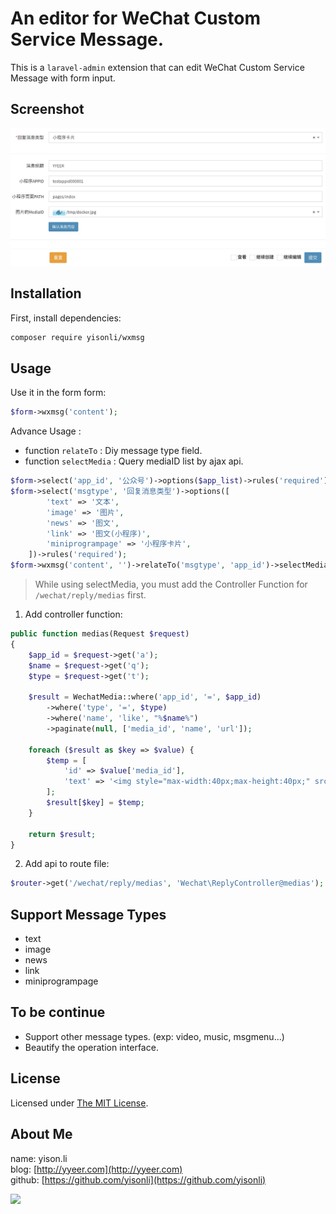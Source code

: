 # An editor for WeChat Custom Service Message.

This is a `laravel-admin` extension that can edit WeChat Custom Service Message with form input.

## Screenshot

<img src="wxmsg.jpg">

## Installation

First, install dependencies:

```bash
composer require yisonli/wxmsg
```

## Usage

Use it in the form form:

```php
$form->wxmsg('content');
```

Advance Usage : 

- function `relateTo` : Diy message type field.
- function `selectMedia` : Query mediaID list by ajax api.

```php
$form->select('app_id', '公众号')->options($app_list)->rules('required');
$form->select('msgtype', '回复消息类型')->options([
        'text' => '文本',
        'image' => '图片',
        'news' => '图文',
        'link' => '图文(小程序)',
        'miniprogrampage' => '小程序卡片',
    ])->rules('required');
$form->wxmsg('content', '')->relateTo('msgtype', 'app_id')->selectMedia('/wechat/reply/medias');
```

> While using selectMedia, you must add the Controller Function for `/wechat/reply/medias` first.

1) Add controller function:

```php
public function medias(Request $request)
{
    $app_id = $request->get('a');
    $name = $request->get('q');
    $type = $request->get('t');

    $result = WechatMedia::where('app_id', '=', $app_id)
        ->where('type', '=', $type)
        ->where('name', 'like', "%$name%")
        ->paginate(null, ['media_id', 'name', 'url']);

    foreach ($result as $key => $value) {
        $temp = [
            'id' => $value['media_id'],
            'text' => '<img style="max-width:40px;max-height:40px;" src="'.$value['url'].'" /> ' . $value['name'],
        ];
        $result[$key] = $temp;
    }

    return $result;
}
```

2) Add api to route file:

```php
$router->get('/wechat/reply/medias', 'Wechat\ReplyController@medias');
```

## Support Message Types
- text
- image
- news
- link
- miniprogrampage

## To be continue
- Support other message types. (exp: video, music, msgmenu...)
- Beautify the operation interface.

## License

Licensed under [The MIT License](LICENSE).

## About Me
name: yison.li  
blog: [http://yyeer.com](http://yyeer.com)  
github: [https://github.com/yisonli](https://github.com/yisonli)

![](http://yyeer.com/assets/img/YisonWechat.png)